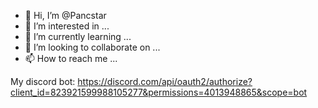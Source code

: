 - 👋 Hi, I’m @Pancstar
- 👀 I’m interested in ...
- 🌱 I’m currently learning ...
- 💞️ I’m looking to collaborate on ...
- 📫 How to reach me ...

My discord bot: https://discord.com/api/oauth2/authorize?client_id=823921599988105277&permissions=4013948865&scope=bot
<!---
Pancstar/Pancstar is a ✨ special ✨ repository because its `README.md` (this file) appears on your GitHub profile.
You can click the Preview link to take a look at your changes.
--->
